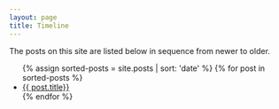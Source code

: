 ```yaml
---
layout: page
title: Timeline
---
```


The posts on this site are listed below in sequence from newer to older.

<ul>
{% assign sorted-posts = site.posts | sort: 'date' %}
  {% for post in sorted-posts %}
  <li>
    <a href="{{ post.url }}">{{ post.title}}</a>
  </li>
  {% endfor %}
  </ul>
